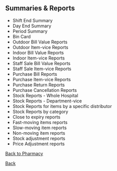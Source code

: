 ## Summaries & Reports

* Shift End Summary
* Day End Summary
* Period Summary
* Bin Card
* Outdoor Bill Value Reports
* Outdoor Item-vice Reports
* Indoor Bill Value Reports
* Indoor Item-vice Reports
* Staff Sale Bill Value Reports
* Staff Sale Item-vice Reports
* Purchase Bill Reports
* Purchase Item-vice Reports
* Purchase Return Reports
* Purchase Cancellation Reports
* Stock Reports - Whole Hospital
* Stock Reports - Department-vice
* Stock Reports for items by a specific distributor
* Stock Reports by category
* Close to expiry reports
* Fast-moving items reports
* Slow-moving item reports
* Non-moving item reports
* Stock adjustment reports
* Price Adjustment reports



[Back to Pharmacy](https://github.com/hmislk/hmis/wiki/Pharmacy)

[Back](https://github.com/hmislk/hmis/wiki)

